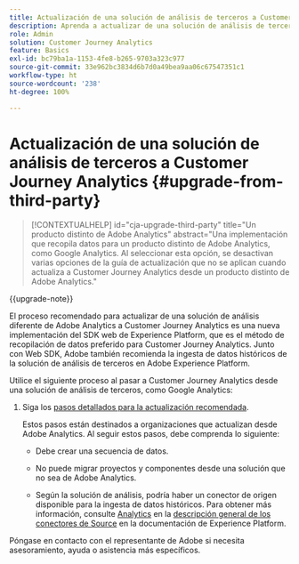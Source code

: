 ```yaml
---
title: Actualización de una solución de análisis de terceros a Customer Journey Analytics
description: Aprenda a actualizar de una solución de análisis de terceros a Customer Journey Analytics
role: Admin
solution: Customer Journey Analytics
feature: Basics
exl-id: bc79ba1a-1153-4fe8-b265-9703a323c977
source-git-commit: 33e962bc3834d6b7d0a49bea9aa06c67547351c1
workflow-type: ht
source-wordcount: '238'
ht-degree: 100%

---
```


# Actualización de una solución de análisis de terceros a Customer Journey Analytics {#upgrade-from-third-party}

<!-- markdownlint-disable MD034 -->

>[!CONTEXTUALHELP]
>id="cja-upgrade-third-party"
>title="Un producto distinto de Adobe Analytics"
>abstract="Una implementación que recopila datos para un producto distinto de Adobe Analytics, como Google Analytics. Al seleccionar esta opción, se desactivan varias opciones de la guía de actualización que no se aplican cuando actualiza a Customer Journey Analytics desde un producto distinto de Adobe Analytics."

<!-- markdownlint-enable MD034 -->

{{upgrade-note}}

El proceso recomendado para actualizar de una solución de análisis diferente de Adobe Analytics a Customer Journey Analytics es una nueva implementación del SDK web de Experience Platform, que es el método de recopilación de datos preferido para Customer Journey Analytics. Junto con Web SDK, Adobe también recomienda la ingesta de datos históricos de la solución de análisis de terceros en Adobe Experience Platform.

<!-- After you have enough historical data using the Experience Platform Web SDK and you have fully transitioned to Customer Journey Analytics, the Analytics source connector can be turned off and the Web SDK can be used exclusively. -->

Utilice el siguiente proceso al pasar a Customer Journey Analytics desde una solución de análisis de terceros, como Google Analytics:

1. Siga los [pasos detallados para la actualización recomendada](/help/getting-started/cja-upgrade/cja-upgrade-recommendations.md#detailed-recommended-upgrade-steps).

   Estos pasos están destinados a organizaciones que actualizan desde Adobe Analytics. Al seguir estos pasos, debe comprenda lo siguiente:

   * Debe crear una secuencia de datos.

   * No puede migrar proyectos y componentes desde una solución que no sea de Adobe Analytics.

   * Según la solución de análisis, podría haber un conector de origen disponible para la ingesta de datos históricos. Para obtener más información, consulte [Analytics](https://experienceleague.adobe.com/es/docs/experience-platform/sources/home#analytics) en la [descripción general de los conectores de Source](https://experienceleague.adobe.com/es/docs/experience-platform/sources/home) en la documentación de Experience Platform.


Póngase en contacto con el representante de Adobe si necesita asesoramiento, ayuda o asistencia más específicos.

